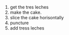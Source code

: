 1. get the tres leches
2. make the cake.
3. slice the cake horisontally
4. puncture
5. add tress leches
